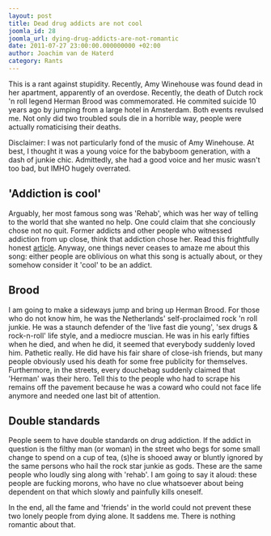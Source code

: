 ```yaml
---
layout: post
title: Dead drug addicts are not cool
joomla_id: 28
joomla_url: dying-drug-addicts-are-not-romantic
date: 2011-07-27 23:00:00.000000000 +02:00
author: Joachim van de Haterd
category: Rants
---
```

This is a rant against stupidity. Recently, Amy Winehouse was found dead in her apartment, apparently of an overdose. Recently, the death of Dutch rock 'n roll legend Herman Brood was commemorated. He commited suicide 10 years ago by jumping from a large hotel in Amsterdam. Both events revulsed me. Not only did two troubled souls die in a horrible way, people were actually romaticising their deaths.

Disclaimer: I was not particularly fond of the music of Amy Winehouse. At best, I thought it was a young voice for the babyboom generation, with a dash of junkie chic. Admittedly, she had a good voice and her music wasn't too bad, but IMHO hugely overrated.

## 'Addiction is cool'

Arguably, her most famous song was 'Rehab', which was her way of telling to the world that she wanted no help. One could claim that she conciously chose not no quit. Former addicts and other people who witnessed addiction from up close, think that addiction chose her. Read this frightfully honest [article](http://www.guardian.co.uk/music/2011/jul/24/russell-brand-amy-winehouse-woman). Anyway, one things never ceases to amaze me about this song: either people are oblivious on what this song is actually about, or they somehow consider it 'cool' to be an addict.

## Brood

I am going to make a sideways jump and bring up Herman Brood. For those who do not know him, he was the Netherlands' self-proclaimed rock 'n roll junkie. He was a staunch defender of the 'live fast die young', 'sex drugs & rock-n-roll' life style, and a mediocre muscian. He was in his early fifties when he died, and when he did, it seemed that everybody suddenly loved him. Pathetic really. He did have his fair share of close-ish friends, but many people obviously used his death for some free publicity for themselves. Furthermore, in the streets, every douchebag suddenly claimed that 'Herman' was their hero. Tell this to the people who had to scrape his remains off the pavement because he was a coward who could not face life anymore and needed one last bit of attention.

## Double standards

People seem to have double standards on drug addiction. If the addict in question is the filthy man (or woman) in the street who begs for some small change to spend on a cup of tea, (s)he is shooed away or bluntly ignored by the same persons who hail the rock star junkie as gods. These are the same people who loudly sing along with 'rehab'. I am going to say it aloud: these people are fucking morons, who have no clue whatsoever about being dependent on that which slowly and painfully kills oneself.

In the end, all the fame and 'friends' in the world could not prevent these two lonely people from dying alone. It saddens me. There is nothing romantic about that.
